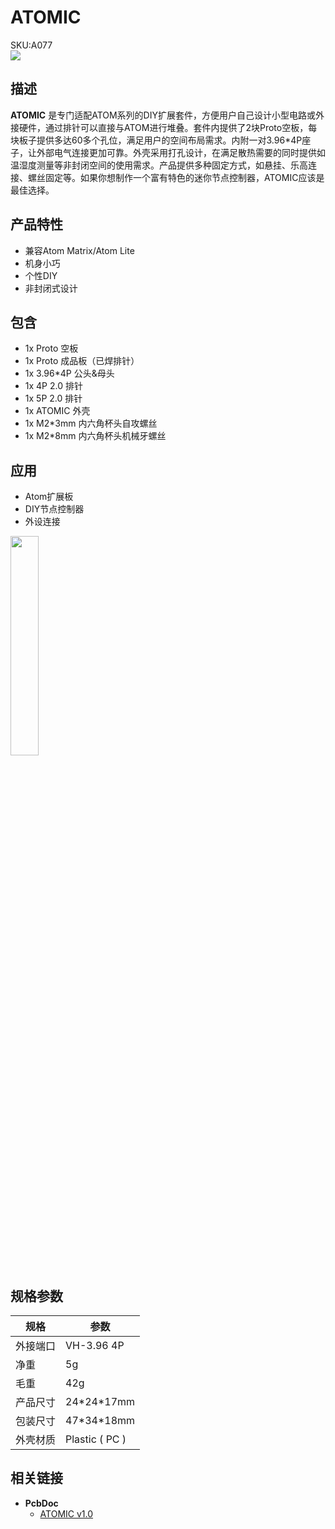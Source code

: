 # ATOMIC

<div class="badge badge-pill badge-primary product_sku_tag">SKU:A077</div>

<div class="product_pic"><img src="assets/img/product_pics/atom_base/atomic/atomic_01.webp"></div>

## 描述

**ATOMIC** 是专门适配ATOM系列的DIY扩展套件，方便用户自己设计小型电路或外接硬件，通过排针可以直接与ATOM进行堆叠。套件内提供了2块Proto空板，每块板子提供多达60多个孔位，满足用户的空间布局需求。内附一对3.96*4P座子，让外部电气连接更加可靠。外壳采用打孔设计，在满足散热需要的同时提供如温湿度测量等非封闭空间的使用需求。产品提供多种固定方式，如悬挂、乐高连接、螺丝固定等。如果你想制作一个富有特色的迷你节点控制器，ATOMIC应该是最佳选择。

## 产品特性

- 兼容Atom Matrix/Atom Lite
- 机身小巧
- 个性DIY
- 非封闭式设计


## 包含

-  1x Proto 空板
-  1x Proto 成品板（已焊排针）
-  1x 3.96*4P 公头&母头
-  1x 4P 2.0 排针
-  1x 5P 2.0 排针
-  1x ATOMIC 外壳
-  1x M2*3mm 内六角杯头自攻螺丝
-  1x M2*8mm  内六角杯头机械牙螺丝

## 应用

- Atom扩展板
- DIY节点控制器
- 外设连接

<img src="assets/img/product_pics/atom_base/atomic/ATOMIC.gif" width = 30%>

## 规格参数

<table class="table-1">
    <thead>
    <tr>
        <th>规格</th>
        <th>参数</th>
    </tr>
    </thead>
    <tbody>
        <tr>
            <td>外接端口</td>
            <td>VH-3.96 4P</td>
        </tr>
        <tr>
            <td>净重</td>
            <td>5g</td>
        </tr>
        <tr>
            <td>毛重</td>
            <td>42g</td>
        </tr>
        <tr>
            <td>产品尺寸</td>
            <td>24*24*17mm</td>
        </tr>
        <tr>
            <td>包装尺寸</td>
            <td>47*34*18mm</td>
        </tr>
        <tr>
            <td>外壳材质</td>
            <td>Plastic ( PC )</td>
        </tr>
     </tbody>
</table>


## 相关链接

-  **PcbDoc** 
    - [ATOMIC v1.0](https://github.com/m5stack/m5-structural-design-file/blob/master/PCB/Atomic_V1.0.PcbDoc)

<script>

   var purchase_link = 'https://m5stack.com/collections/all/products/atomic-proto-kit';


   var quickstart_link = '';

   anchor_search(purchase_link);
   scrollFunc();

</script>

